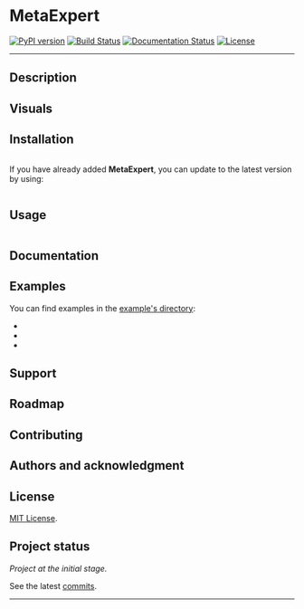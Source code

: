 # MetaExpert

[![PyPI version](https://badge.fury.io/py/metaexpert.svg)](https://badge.fury.io/py/metaexpert)
[![Build Status](https://travis-ci.com/teratron/metaexpert.svg?branch=master)](https://travis-ci.com/teratron/metaexpert)
[![Documentation Status](https://readthedocs.org/projects/metaexpert/badge/?version=latest)](https://metaexpert.readthedocs.io/en/latest/?badge=latest)
[![License](https://img.shields.io/badge/license-MIT-blue.svg)](LICENSE)

---

## Description

## Visuals

## Installation

```shell

```

If you have already added **MetaExpert**, you can update to the latest version by using:

```shell

```

## Usage

```python

```

## Documentation

## Examples

You can find examples in the [example's directory](examples):

-
-
-

## Support

## Roadmap

## Contributing

## Authors and acknowledgment

## License

[MIT License](LICENSE).

## Project status

_Project at the initial stage._

See the latest [commits](https://github.com/teratron/metaexpert/commits/master).

---
